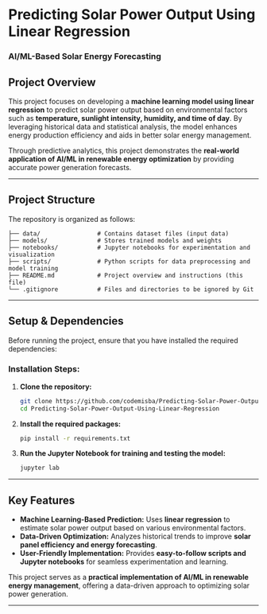 

# **Predicting Solar Power Output Using Linear Regression**  
### **AI/ML-Based Solar Energy Forecasting**  

## **Project Overview**  
This project focuses on developing a **machine learning model using linear regression** to predict solar power output based on environmental factors such as **temperature, sunlight intensity, humidity, and time of day**. By leveraging historical data and statistical analysis, the model enhances energy production efficiency and aids in better solar energy management.  

Through predictive analytics, this project demonstrates the **real-world application of AI/ML in renewable energy optimization** by providing accurate power generation forecasts.  

---

## **Project Structure**  
The repository is organized as follows:  

```
├── data/                # Contains dataset files (input data)  
├── models/              # Stores trained models and weights  
├── notebooks/           # Jupyter notebooks for experimentation and visualization  
├── scripts/             # Python scripts for data preprocessing and model training  
├── README.md            # Project overview and instructions (this file)  
└── .gitignore           # Files and directories to be ignored by Git  
```  

---

## **Setup & Dependencies**  
Before running the project, ensure that you have installed the required dependencies:  

### **Installation Steps:**  

1. **Clone the repository:**  
   ```bash
   git clone https://github.com/codemisba/Predicting-Solar-Power-Output-Using-Linear-Regression.git  
   cd Predicting-Solar-Power-Output-Using-Linear-Regression  
   ```  

2. **Install the required packages:**  
   ```bash
   pip install -r requirements.txt  
   ```  

3. **Run the Jupyter Notebook for training and testing the model:**  
   ```bash
   jupyter lab  
   ```  

---

## **Key Features**  
- **Machine Learning-Based Prediction:** Uses **linear regression** to estimate solar power output based on various environmental factors.  
- **Data-Driven Optimization:** Analyzes historical trends to improve **solar panel efficiency and energy forecasting**.  
- **User-Friendly Implementation:** Provides **easy-to-follow scripts and Jupyter notebooks** for seamless experimentation and learning.  

This project serves as a **practical implementation of AI/ML in renewable energy management**, offering a data-driven approach to optimizing solar power generation.  

---
